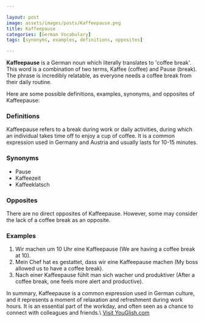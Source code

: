 ```yaml
---

layout: post
image: assets/images/posts/Kaffeepause.png
title: Kaffeepause
categories: [German Vocabulary]
tags: [synonyms, examples, definitions, opposites]

---
```


**Kaffeepause** is a German noun which literally translates to 'coffee break'. This word is a combination of two terms, Kaffee (coffee) and Pause (break). The phrase is incredibly relatable, as everyone needs a coffee break from their daily routine.

Here are some possible definitions, examples, synonyms, and opposites of Kaffeepause:

### Definitions

Kaffeepause refers to a break during work or daily activities, during which an individual takes time off to enjoy a cup of coffee. It is a common expression used in Germany and Austria and usually lasts for 10-15 minutes.

### Synonyms

 - Pause
 - Kaffeezeit
 - Kaffeeklatsch

### Opposites

There are no direct opposites of Kaffeepause. However, some may consider the lack of a coffee break as an opposite. 

### Examples

1. Wir machen um 10 Uhr eine Kaffeepause (We are having a coffee break at 10).
2. Mein Chef hat es gestattet, dass wir eine Kaffeepause machen (My boss allowed us to have a coffee break).
3. Nach einer Kaffeepause fühlt man sich wacher und produktiver (After a coffee break, one feels more alert and productive).

In summary, Kaffeepause is a common expression used in German culture, and it represents a moment of relaxation and refreshment during work hours. It is an essential part of the workday, and often seen as a chance to connect with colleagues and friends.\ <a id="yg-widget-0" class="youglish-widget" data-query="Kaffeepause" data-lang="german" data-components="8412" data-auto-start="0" data-bkg-color="theme_light" data-title="How%20to%20pronounce%20Kaffeepause%20in%20German"  rel="nofollow" href="https://youglish.com">Visit YouGlish.com</a><script async src="https://youglish.com/public/emb/widget.js" charset="utf-8"></script>